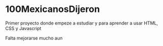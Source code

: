 # 100MexicanosDijeron

Primer proyecto donde empeze a estudiar y  para aprender a usar HTML, CSS y Javascript

Falta mejorarse mucho aun

